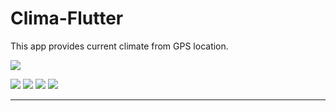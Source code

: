 # Clima-Flutter
 This app provides current climate from GPS location.



![](screenshots/ss1.png)

![](Screenshots/ss2.png)
![](Screenshots/ss3.png)
![](Screenshots/ss4.png)
![](Screenshots/ss5.png)


****

